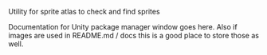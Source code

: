Utility for sprite atlas to check and find sprites

Documentation for Unity package manager window goes here.
Also if images are used in README.md / docs this is a good place to store those as well.

